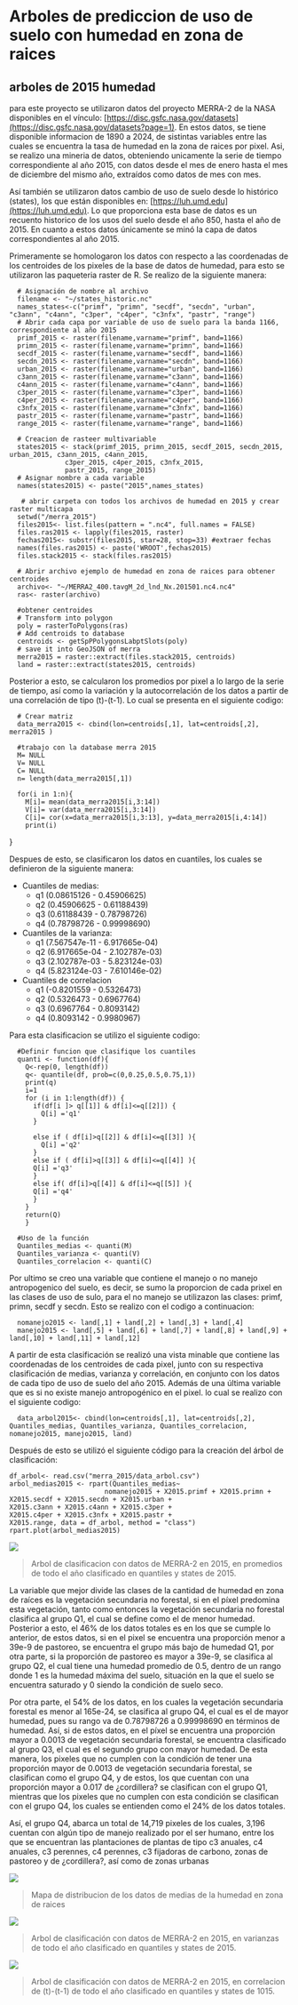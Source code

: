 # Arboles de prediccion de uso de suelo con humedad en zona de raices 

## arboles de 2015 humedad

para este proyecto se utilizaron datos del proyecto MERRA-2 de la NASA disponibles en el vínculo: [https://disc.gsfc.nasa.gov/datasets](https://disc.gsfc.nasa.gov/datasets?page=1). En estos datos, se tiene disponible informacion de 1890 a 2024, de sistintas variables entre las cuales se encuentra la tasa de humedad en la zona de raices por pixel. Asi, se realizo una mineria de datos, obteniendo unicamente la serie de tiempo correspondiente al año 2015, con datos desde el mes de enero hasta el mes de diciembre del mismo año, extraídos como datos de mes con mes. 

Así también se utilizaron datos cambio de uso de suelo desde lo histórico (states), los que están disponibles en: [https://luh.umd.edu](https://luh.umd.edu). Lo que proporciona esta base de datos es un recuento historico de los usos del suelo desde el año 850, hasta el año de 2015. En cuanto a estos datos únicamente se minó la capa de datos correspondientes al año 2015.

Primeramente se homologaron los datos con respecto a las coordenadas de los centroides de los pixeles de la base de datos de humedad, para esto se utilizaron las paqueteria raster de R. Se realizo de la siguiente manera:

      # Asignación de nombre al archivo
      filename <- "~/states_historic.nc"       
      names_states<-c("primf", "primn", "secdf", "secdn", "urban", "c3ann", "c4ann", "c3per", "c4per", "c3nfx", "pastr", "range")
      # Abrir cada capa por variable de uso de suelo para la banda 1166, correspondiente al año 2015
      primf_2015 <- raster(filename,varname="primf", band=1166)
      primn_2015 <- raster(filename,varname="primn", band=1166) 
      secdf_2015 <- raster(filename,varname="secdf", band=1166) 
      secdn_2015 <- raster(filename,varname="secdn", band=1166)
      urban_2015 <- raster(filename,varname="urban", band=1166) 
      c3ann_2015 <- raster(filename,varname="c3ann", band=1166) 
      c4ann_2015 <- raster(filename,varname="c4ann", band=1166) 
      c3per_2015 <- raster(filename,varname="c3per", band=1166) 
      c4per_2015 <- raster(filename,varname="c4per", band=1166) 
      c3nfx_2015 <- raster(filename,varname="c3nfx", band=1166) 
      pastr_2015 <- raster(filename,varname="pastr", band=1166) 
      range_2015 <- raster(filename,varname="range", band=1166) 
   
      # Creacion de rasteer multivariable
      states2015 <- stack(primf_2015, primn_2015, secdf_2015, secdn_2015,                         urban_2015, c3ann_2015, c4ann_2015,                
                  c3per_2015, c4per_2015, c3nfx_2015,         
                  pastr_2015, range_2015)
      # Asignar nombre a cada variable
      names(states2015) <- paste("2015",names_states)

       # abrir carpeta con todos los archivos de humedad en 2015 y crear raster multicapa
      setwd("/merra_2015")
      files2015<- list.files(pattern = ".nc4", full.names = FALSE)
      files.ras2015 <- lapply(files2015, raster)
      fechas2015<- substr(files2015, star=28, stop=33) #extraer fechas
      names(files.ras2015) <- paste('WROOT',fechas2015) 
      files.stack2015 <- stack(files.ras2015)
      
      # Abrir archivo ejemplo de humedad en zona de raices para obtener centroides
      archivo<- "~/MERRA2_400.tavgM_2d_lnd_Nx.201501.nc4.nc4"
      ras<- raster(archivo)
      
      #obtener centroides
      # Transform into polygon
      poly = rasterToPolygons(ras)
      # Add centroids to database
      centroids <- getSpPPolygonsLabptSlots(poly)
      # save it into GeoJSON of merra
      merra2015 = raster::extract(files.stack2015, centroids)
      land = raster::extract(states2015, centroids) 
      
 
 Posterior a esto, se calcularon los promedios por pixel a lo largo de la serie de tiempo, así como la variación y la autocorrelación de los datos a partir de una correlación de tipo (t)-(t-1). Lo cual se presenta en el siguiente codigo: 


      # Crear matriz
      data_merra2015 <- cbind(lon=centroids[,1], lat=centroids[,2], merra2015 )
      
      #trabajo con la database merra 2015
      M= NULL
      V= NULL
      C= NULL
      n= length(data_merra2015[,1]) 

      for(i in 1:n){
        M[i]= mean(data_merra2015[i,3:14]) 
        V[i]= var(data_merra2015[i,3:14])
        C[i]= cor(x=data_merra2015[i,3:13], y=data_merra2015[i,4:14])
        print(i)
}

Despues de esto, se clasificaron los datos en cuantiles, los cuales se definieron de la siguiente manera: 
- Cuantiles de medias:
    - q1 (0.08615126 - 0.45906625)
    - q2 (0.45906625 - 0.61188439)
    - q3 (0.61188439 - 0.78798726)
    - q4 (0.78798726 - 0.99998690)
- Cuantiles de la varianza:
    - q1 (7.567547e-11 - 6.917665e-04)
    - q2 (6.917665e-04 - 2.102787e-03)
    - q3 (2.102787e-03 - 5.823124e-03)
    - q4 (5.823124e-03 - 7.610146e-02)
- Cuantiles de correlacion
    - q1 (-0.8201559 - 0.5326473)
    - q2 (0.5326473 - 0.6967764)
    - q3 (0.6967764 - 0.8093142)
    - q4 (0.8093142 - 0.9980967)

Para esta clasificacion se utilizo el siguiente codigo: 

      #Definir funcion que clasifique los cuantiles
      quanti <- function(df){
        Q<-rep(0, length(df)) 
        q<- quantile(df, prob=c(0,0.25,0.5,0.75,1))
        print(q)
        i=1
        for (i in 1:length(df)) {
          if(df[i ]> q[[1]] & df[i]<=q[[2]]) {
            Q[i] ='q1'
          }
          
          else if ( df[i]>q[[2]] & df[i]<=q[[3]] ){
            Q[i] ='q2'
          }
          else if ( df[i]>q[[3]] & df[i]<=q[[4]] ){
          Q[i] ='q3'
          }
          else if( df[i]>q[[4]] & df[i]<=q[[5]] ){
          Q[i] ='q4'
          }
        }
        return(Q)
        }

      #Uso de la función 
      Quantiles_medias <- quanti(M)
      Quantiles_varianza <- quanti(V)
      Quantiles_correlacion <- quanti(C)

Por ultimo se creo una variable que contiene el manejo o no manejo antropogenico del suelo, es decir, se sumo la proporcion de cada prixel en las clases de uso de sulo, para el no manejo se utilizazon las clases: primf, primn, secdf y secdn. Esto se realizo con el codigo a continuacion: 

      nomanejo2015 <- land[,1] + land[,2] + land[,3] + land[,4]
      manejo2015 <- land[,5] + land[,6] + land[,7] + land[,8] + land[,9] +           land[,10] + land[,11] + land[,12]


A partir de esta clasificación se realizó una vista minable que contiene las coordenadas de los centroides de cada pixel, junto con su respectiva clasificación de medias, varianza y correlación, en conjunto con los datos de cada tipo de uso de suelo del año 2015. Además de una última variable que es si no existe manejo antropogénico en el pixel. lo cual se realizo con el siguiente codigo:   

      data_arbol2015<- cbind(lon=centroids[,1], lat=centroids[,2],            Quantiles_medias, Quantiles_varianza, Quantiles_correlacion, nomanejo2015, manejo2015, land)

Después de esto se utilizó el siguiente código para la creación del árbol de clasificación:
   
    df_arbol<- read.csv("merra_2015/data_arbol.csv")
    arbol_medias2015 <- rpart(Quantiles_medias~ 
                            nomanejo2015 + X2015.primf + X2015.primn +                                      X2015.secdf + X2015.secdn + X2015.urban +                                       X2015.c3ann + X2015.c4ann + X2015.c3per +                                       X2015.c4per + X2015.c3nfx + X2015.pastr +                                       X2015.range, data = df_arbol, method = "class")
    rpart.plot(arbol_medias2015)
        
![](https://github.com/marianalara8/Servicio-Social/blob/main/Arbol_medias2015.png)

> Arbol de clasificacion con datos de MERRA-2 en 2015, en promedios de todo el año clasificado en quantiles y states de 2015.

La variable que mejor divide las clases de la cantidad de humedad en zona de raíces es la vegetación secundaria no forestal, si en el píxel predomina esta vegetación, tanto como entonces la vegetación secundaria no forestal clasifica al grupo Q1, el cual se define como el de menor humedad. Posterior a esto, el 46% de los datos totales es en los que se cumple lo anterior, de estos datos, si en el pixel se encuentra una proporción menor a 39e-9 de pastoreo, se encuentra el grupo más bajo de humedad Q1, por otra parte, si la proporción de pastoreo es mayor a 39e-9, se clasifica al grupo Q2, el cual tiene una humedad promedio de 0.5, dentro de un rango donde 1 es la humedad máxima del suelo, situación en la que el suelo se encuentra saturado y 0 siendo la condición de suelo seco. 

Por otra parte, el 54% de los datos, en los cuales la vegetación secundaria forestal es menor al 165e-24, se clasifica al grupo Q4, el cual es el de mayor humedad, pues su rango va de 0.78798726 a 0.99998690 en términos de humedad. Así, si de estos datos, en el píxel se encuentra una proporción mayor a 0.0013 de vegetación secundaria forestal, se encuentra clasificado al grupo Q3, el cual es el segundo grupo con mayor humedad. De esta manera, los pixeles que no cumplen con la condición de tener una proporción mayor de 0.0013 de vegetación secundaria forestal, se clasifican como el grupo Q4, y de estos, los que cuentan con una proporción mayor a 0.017 de ¿cordillera? se clasifican con el grupo Q1, mientras que los pixeles que no cumplen con esta condición se clasifican con el grupo Q4, los cuales se entienden como el 24% de los datos totales. 

Así, el grupo Q4, abarca un total de 14,719 pixeles de los cuales, 3,196 cuentan con algún tipo de manejo realizado por el ser humano, entre los que se encuentran las plantaciones de plantas de tipo c3 anuales, c4 anuales, c3 perennes, c4 perennes, c3 fijadoras de carbono, zonas de pastoreo y de ¿cordillera?, así como de zonas urbanas


![](https://github.com/marianalara8/Servicio-Social/blob/main/imagen_2024-06-06_023113723.png)
> Mapa de distribucion de los datos de medias de la humedad en zona de raices

![](https://github.com/marianalara8/Servicio-Social/blob/main/Arbol_varianzas2015.png)

> Arbol de clasificación con datos de MERRA-2 en 2015, en varianzas de todo el año clasificado en quantiles y states de 2015.


![](https://github.com/marianalara8/Servicio-Social/blob/main/Arbol_correlacion2015.png)

> Arbol de clasificación con datos de MERRA-2 en 2015, en correlacion de (t)-(t-1) de todo el año clasificado en quantiles y states de 1015.



